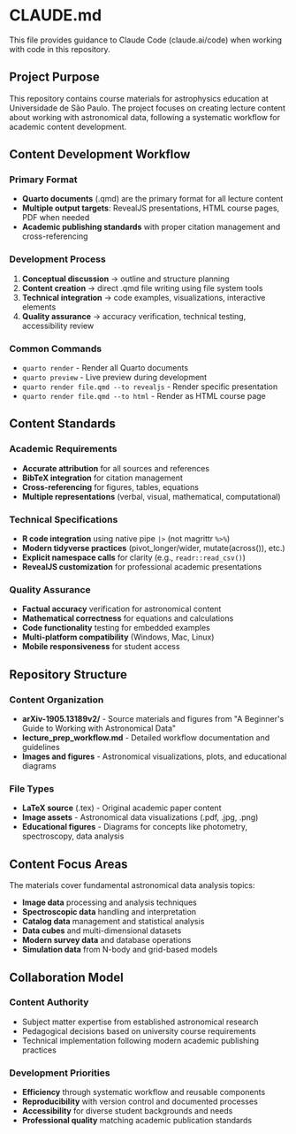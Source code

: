 # CLAUDE.md

This file provides guidance to Claude Code (claude.ai/code) when working with code in this repository.

## Project Purpose

This repository contains course materials for astrophysics education at Universidade de São Paulo. The project focuses on creating lecture content about working with astronomical data, following a systematic workflow for academic content development.

## Content Development Workflow

### Primary Format
- **Quarto documents** (.qmd) are the primary format for all lecture content
- **Multiple output targets**: RevealJS presentations, HTML course pages, PDF when needed
- **Academic publishing standards** with proper citation management and cross-referencing

### Development Process
1. **Conceptual discussion** → outline and structure planning
2. **Content creation** → direct .qmd file writing using file system tools
3. **Technical integration** → code examples, visualizations, interactive elements
4. **Quality assurance** → accuracy verification, technical testing, accessibility review

### Common Commands
- `quarto render` - Render all Quarto documents
- `quarto preview` - Live preview during development
- `quarto render file.qmd --to revealjs` - Render specific presentation
- `quarto render file.qmd --to html` - Render as HTML course page

## Content Standards

### Academic Requirements
- **Accurate attribution** for all sources and references
- **BibTeX integration** for citation management
- **Cross-referencing** for figures, tables, equations
- **Multiple representations** (verbal, visual, mathematical, computational)

### Technical Specifications
- **R code integration** using native pipe `|>` (not magrittr `%>%`)
- **Modern tidyverse practices** (pivot_longer/wider, mutate(across()), etc.)
- **Explicit namespace calls** for clarity (e.g., `readr::read_csv()`)
- **RevealJS customization** for professional academic presentations

### Quality Assurance
- **Factual accuracy** verification for astronomical content
- **Mathematical correctness** for equations and calculations
- **Code functionality** testing for embedded examples
- **Multi-platform compatibility** (Windows, Mac, Linux)
- **Mobile responsiveness** for student access

## Repository Structure

### Content Organization
- **arXiv-1905.13189v2/** - Source materials and figures from "A Beginner's Guide to Working with Astronomical Data"
- **lecture_prep_workflow.md** - Detailed workflow documentation and guidelines
- **Images and figures** - Astronomical visualizations, plots, and educational diagrams

### File Types
- **LaTeX source** (.tex) - Original academic paper content
- **Image assets** - Astronomical data visualizations (.pdf, .jpg, .png)
- **Educational figures** - Diagrams for concepts like photometry, spectroscopy, data analysis

## Content Focus Areas

The materials cover fundamental astronomical data analysis topics:
- **Image data** processing and analysis techniques
- **Spectroscopic data** handling and interpretation
- **Catalog data** management and statistical analysis
- **Data cubes** and multi-dimensional datasets
- **Modern survey data** and database operations
- **Simulation data** from N-body and grid-based models

## Collaboration Model

### Content Authority
- Subject matter expertise from established astronomical research
- Pedagogical decisions based on university course requirements
- Technical implementation following modern academic publishing practices

### Development Priorities
- **Efficiency** through systematic workflow and reusable components
- **Reproducibility** with version control and documented processes
- **Accessibility** for diverse student backgrounds and needs
- **Professional quality** matching academic publication standards